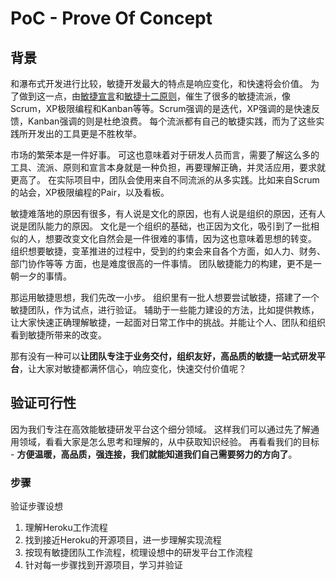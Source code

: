 # PoC - Prove Of Concept

## 背景

和瀑布式开发进行比较，敏捷开发最大的特点是响应变化，和快速将会价值。
为了做到这一点，由[敏捷宣言](https://agilemanifesto.org/)和[敏捷十二原则](https://agilemanifesto.org/principles.html)，催生了很多的敏捷流派，像Scrum，XP极限编程和Kanban等等。Scrum强调的是迭代，XP强调的是快速反馈，Kanban强调的则是杜绝浪费。
每个流派都有自己的敏捷实践，而为了这些实践所开发出的工具更是不胜枚举。

市场的繁荣本是一件好事。
可这也意味着对于研发人员而言，需要了解这么多的工具、流派、原则和宣言本身就是一种负担，再要理解正确，并灵活应用，要求就更高了。
在实际项目中，团队会使用来自不同流派的从多实践。比如来自Scrum的站会，XP极限编程的Pair，以及看板。

敏捷难落地的原因有很多，有人说是文化的原因，也有人说是组织的原因，还有人说是团队能力的原因。
文化是一个组织的基础，也正因为文化，吸引到了一批相似的人，想要改变文化自然会是一件很难的事情，因为这也意味着思想的转变。
组织想要敏捷，变革推进的过程中，受到的约束会来自各个方面，如人力、财务、部门协作等等 方面，也是难度很高的一件事情。
团队敏捷能力的构建，更不是一朝一夕的事情。

那运用敏捷思想，我们先改一小步。
组织里有一批人想要尝试敏捷，搭建了一个敏捷团队，作为试点，进行验证。
辅助于一些能力建设的方法，比如提供教练，让大家快速正确理解敏捷，一起面对日常工作中的挑战。并能让个人、团队和组织看到敏捷所带来的改变。

那有没有一种可以**让团队专注于业务交付，组织友好，高品质的敏捷一站式研发平台**，让大家对敏捷都满怀信心，响应变化，快速交付价值呢？


## 验证可行性

因为我们专注在高效能敏捷研发平台这个细分领域。
这样我们可以通过先了解通用领域，看看大家是怎么思考和理解的，从中获取知识经验。
再看看我们的目标 - **方便温暖，高品质，强连接，我们就能知道我们自己需要努力的方向了**。


### 步骤

验证步骤设想

1. 理解Heroku工作流程
2. 找到接近Heroku的开源项目，进一步理解实现流程
3. 按现有敏捷团队工作流程，梳理设想中的研发平台工作流程
4. 针对每一步骤找到开源项目，学习并验证

